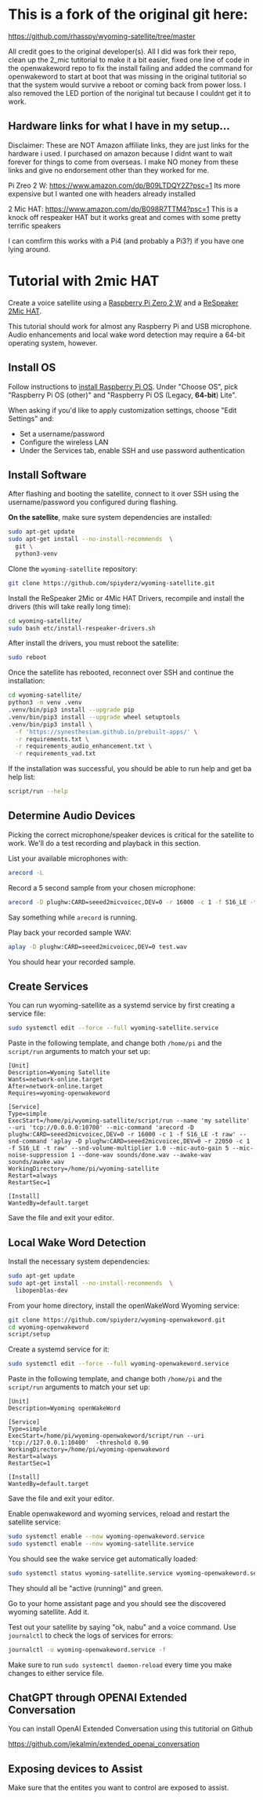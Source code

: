 # This is a fork of the original git here: 

https://github.com/rhasspy/wyoming-satellite/tree/master

All credit goes to the original developer(s). All I did was fork their repo, clean up the 2_mic tutitorial to make it a bit easier, fixed one line of code in the openwakeword repo to fix the install failing and added the command for openwakeword to start at boot that was missing in the original tutitorial so that the system would survive a reboot or coming back from power loss. I also removed the LED portion of the noriginal tut because I couldnt get it to work. 

## Hardware links for what I have in my setup...

Disclaimer: These are NOT Amazon affiliate links, they are just links for the hardware i used. I purchased on amazon because I didnt want to wait forever for things to come from overseas. I make NO money from these links and give no endorsement other than they worked for me.

Pi Zreo 2 W: https://www.amazon.com/dp/B09LTDQY2Z?psc=1 Its more expensive but I wanted one with headers already installed

2 Mic HAT: https://www.amazon.com/dp/B098R7TTM4?psc=1 This is a knock off respeaker HAT but it works great and comes with some pretty terrific speakers

I can comfirm this works with a Pi4 (and probably a Pi3?) if you have one lying around.

# Tutorial with 2mic HAT

Create a voice satellite using a [Raspberry Pi Zero 2 W](https://www.raspberrypi.com/products/raspberry-pi-zero-2-w/) and a [ReSpeaker 2Mic HAT](https://wiki.keyestudio.com/Ks0314_keyestudio_ReSpeaker_2-Mic_Pi_HAT_V1.0).

This tutorial should work for almost any Raspberry Pi and USB microphone. Audio enhancements and local wake word detection may require a 64-bit operating system, however.

## Install OS

Follow instructions to [install Raspberry Pi OS](https://www.raspberrypi.com/software/). Under "Choose OS", pick "Raspberry Pi OS (other)" and "Raspberry Pi OS (Legacy, **64-bit**) Lite".

When asking if you'd like to apply customization settings, choose "Edit Settings" and:

* Set a username/password
* Configure the wireless LAN
* Under the Services tab, enable SSH and use password authentication

## Install Software

After flashing and booting the satellite, connect to it over SSH using the username/password you configured during flashing.

**On the satellite**, make sure system dependencies are installed:

```sh
sudo apt-get update
sudo apt-get install --no-install-recommends  \
  git \
  python3-venv
```

Clone the `wyoming-satellite` repository:

```sh
git clone https://github.com/spiyderz/wyoming-satellite.git
```

Install the ReSpeaker 2Mic or 4Mic HAT Drivers, recompile and install the drivers (this will take really long time):

```sh
cd wyoming-satellite/
sudo bash etc/install-respeaker-drivers.sh
```

After install the drivers, you must reboot the satellite:

```sh
sudo reboot
```

Once the satellite has rebooted, reconnect over SSH and continue the installation:

```sh
cd wyoming-satellite/
python3 -m venv .venv
.venv/bin/pip3 install --upgrade pip
.venv/bin/pip3 install --upgrade wheel setuptools
.venv/bin/pip3 install \
  -f 'https://synesthesiam.github.io/prebuilt-apps/' \
  -r requirements.txt \
  -r requirements_audio_enhancement.txt \
  -r requirements_vad.txt
```

If the installation was successful, you should be able to run help and get ba help list:
```sh
script/run --help
```

## Determine Audio Devices

Picking the correct microphone/speaker devices is critical for the satellite to work. We'll do a test recording and playback in this section.

List your available microphones with:

```sh
arecord -L
```

Record a 5 second sample from your chosen microphone:

```sh
arecord -D plughw:CARD=seeed2micvoicec,DEV=0 -r 16000 -c 1 -f S16_LE -t wav -d 5 test.wav
```

Say something while `arecord` is running.

Play back your recorded sample WAV:

```sh
aplay -D plughw:CARD=seeed2micvoicec,DEV=0 test.wav
```

You should hear your recorded sample.


## Create Services

You can run wyoming-satellite as a systemd service by first creating a service file:

``` sh
sudo systemctl edit --force --full wyoming-satellite.service
```

Paste in the following template, and change both `/home/pi` and the `script/run` arguments to match your set up:

```text
[Unit]
Description=Wyoming Satellite
Wants=network-online.target
After=network-online.target
Requires=wyoming-openwakeword

[Service]
Type=simple
ExecStart=/home/pi/wyoming-satellite/script/run --name 'my satellite' --uri 'tcp://0.0.0.0:10700' --mic-command 'arecord -D plughw:CARD=seeed2micvoicec,DEV=0 -r 16000 -c 1 -f S16_LE -t raw' --snd-command 'aplay -D plughw:CARD=seeed2micvoicec,DEV=0 -r 22050 -c 1 -f S16_LE -t raw' --snd-volume-multiplier 1.0 --mic-auto-gain 5 --mic-noise-suppression 1 --done-wav sounds/done.wav --awake-wav sounds/awake.wav
WorkingDirectory=/home/pi/wyoming-satellite
Restart=always
RestartSec=1

[Install]
WantedBy=default.target
```

Save the file and exit your editor.


## Local Wake Word Detection

Install the necessary system dependencies:

```sh
sudo apt-get update
sudo apt-get install --no-install-recommends  \
  libopenblas-dev
```

From your home directory, install the openWakeWord Wyoming service:

```sh
git clone https://github.com/spiyderz/wyoming-openwakeword.git
cd wyoming-openwakeword
script/setup
```

Create a systemd service for it:

``` sh
sudo systemctl edit --force --full wyoming-openwakeword.service
```

Paste in the following template, and change both `/home/pi` and the `script/run` arguments to match your set up:

```text
[Unit]
Description=Wyoming openWakeWord

[Service]
Type=simple
ExecStart=/home/pi/wyoming-openwakeword/script/run --uri 'tcp://127.0.0.1:10400'  -threshold 0.90
WorkingDirectory=/home/pi/wyoming-openwakeword
Restart=always
RestartSec=1

[Install]
WantedBy=default.target
```

Save the file and exit your editor.

Enable openwakeword and wyoming services, reload and restart the satellite service:

``` sh
sudo systemctl enable --now wyoming-openwakeword.service
sudo systemctl enable --now wyoming-satellite.service
```

You should see the wake service get automatically loaded:

``` sh
sudo systemctl status wyoming-satellite.service wyoming-openwakeword.service
```

They should all be "active (running)" and green.

Go to your home assistant page and you should see the discovered wyoming satellite. Add it.


Test out your satellite by saying "ok, nabu" and a voice command. Use `journalctl` to check the logs of services for errors:

``` sh
journalctl -u wyoming-openwakeword.service -f
```

Make sure to run `sudo systemctl daemon-reload` every time you make changes to either service file.


## ChatGPT through OPENAI Extended Conversation

You can install OpenAI Extended Conversation using this tutitorial on Github

https://github.com/jekalmin/extended_openai_conversation


## Exposing devices to Assist

Make sure that the entites you want to control are exposed to assist.

